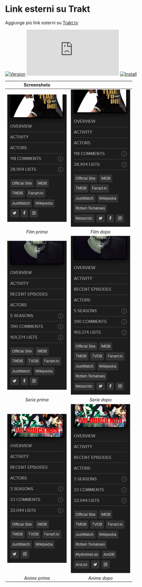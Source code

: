 # Link esterni su Trakt

Aggiunge più link esterni su [Trakt.tv][trakt-link]

[![Version][version-badge]][link] [![Size][size-badge]][link] [![Install][install-badge]][download-link]

|           Screenshots           |                                |
| :-----------------------------: | :----------------------------: |
| [![Before][screenshot-1]][link] | [![After][screenshot-2]][link] |
|          _Film prima_           |          _Film dopo_           |
| [![Before][screenshot-3]][link] | [![After][screenshot-4]][link] |
|          _Serie prima_          |          _Serie dopo_          |
| [![Before][screenshot-5]][link] | [![After][screenshot-6]][link] |
|          _Anime prima_          |          _Anime dopo_          |

[trakt-link]: https://trakt.tv/
[link]: #link-esterni-su-trakt

[version-badge]: https://flat.badgen.net/runkit/iFelix18/version/Trakt-Userscripts/external-links-on-trakt
[size-badge]: https://flat.badgen.net/badgesize/normal/iFelix18/Trakt-Userscripts/master/userscripts/external-links-on-trakt.user.js
[install-badge]: https://flat.badgen.net/badge/install%20directly%20from/GitHub/blue "Click here!"

[download-link]: https://cdn.jsdelivr.net/gh/iFelix18/Trakt-Userscripts@master/userscripts/external-links-on-trakt.user.js "Click here!"

[screenshot-1]: https://github.com/iFelix18/Trakt-Userscripts/blob/master/userscripts/docs/screenshots/external-links-on-trakt_movie-before.png?raw=true "Prima"
[screenshot-2]: https://github.com/iFelix18/Trakt-Userscripts/blob/master/userscripts/docs/screenshots/external-links-on-trakt_movie-after.png?raw=true "Dopo"
[screenshot-3]: https://github.com/iFelix18/Trakt-Userscripts/blob/master/userscripts/docs/screenshots/external-links-on-trakt_show-before.png?raw=true "Prima"
[screenshot-4]: https://github.com/iFelix18/Trakt-Userscripts/blob/master/userscripts/docs/screenshots/external-links-on-trakt_show-after.png?raw=true "Dopo"
[screenshot-5]: https://github.com/iFelix18/Trakt-Userscripts/blob/master/userscripts/docs/screenshots/external-links-on-trakt_anime-before.png?raw=true "Prima"
[screenshot-6]: https://github.com/iFelix18/Trakt-Userscripts/blob/master/userscripts/docs/screenshots/external-links-on-trakt_anime-after.png?raw=true "Dopo"
